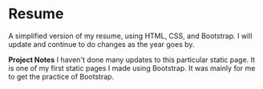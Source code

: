 # Resume
A simplified version of my resume, using HTML, CSS, and Bootstrap. I will update and continue to do changes as the year goes by.

**Project Notes**
I haven't done many updates to this particular static page. It is one of my first static pages I made using Bootstrap. It was mainly for me to get the practice of Bootstrap.
